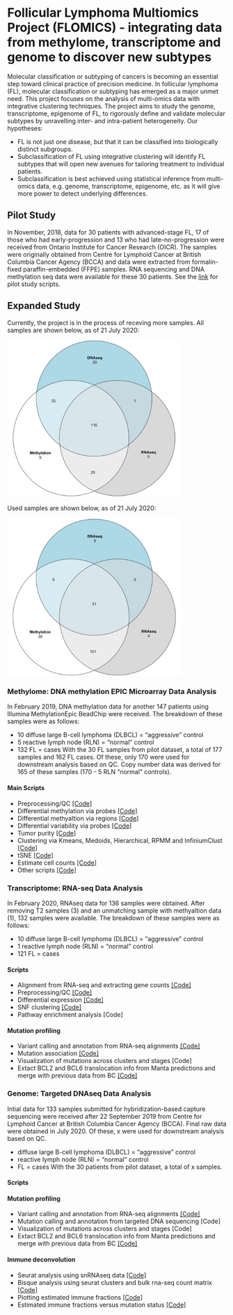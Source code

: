 # Follicular Lymphoma Multiomics Project (FLOMICS) - integrating data from methylome, transcriptome and genome to discover new subtypes 

Molecular classification or subtyping of cancers is becoming an essential step toward clinical practice of precision medicine. In follicular lymphoma (FL), molecular classification or subtyping has emerged as a major unmet need. This project focuses on the analysis of multi-omics data with integrative clustering techniques. The project aims to study the genome, transcriptome, epigenome of FL, to rigorously define and validate molecular subtypes by unravelling inter- and intra-patient heterogeneity.  Our hypotheses:

- FL is not just one disease, but that it can be classified into biologically distinct subgroups.
- Subclassification of FL using integrative clustering will identify FL subtypes that will open new avenues for tailoring treatment to individual patients.
- Subclassification is best achieved using statistical inference from multi-omics data, e.g. genome, transcriptome, epigenome, etc. as it will give more power to detect underlying differences.

## Pilot Study

In November, 2018, data for 30 patients with advanced-stage FL, 17 of those who had early-progression and 13 who had late-no-progression were received from Ontario Institute for Cancer Research (OICR).  The samples were originally obtained from Centre for Lymphoid Cancer at British Columbia Cancer Agency (BCCA) and data were extracted from formalin-fixed paraffin-embedded (FFPE) samples. RNA sequencing and DNA methylation seq data were available for these 30 patients. See the [link](https://github.com/anjalisilva/FLOMICS) for pilot study scripts. 

## Expanded Study

Currently, the project is in the process of receving more samples. All samples are shown below, as of 21 July 2020:

<img src="AllSamples_22July2020.png" alt="AllSamples_22July2020" width="400"/>

Used samples are shown below, as of 21 July 2020:

<img src="UsedSamples_22July2020.png" alt="UsedSamples_22July2020" width="400"/>


### Methylome: DNA methylation EPIC Microarray Data Analysis

In February 2019, DNA methylation data for another 147 patients using Illumina MethylationEpic BeadChip were received. The breakdown of these samples were as follows:
- 10 diffuse large B-cell lymphoma (DLBCL) = “aggressive” control
- 5 reactive lymph node (RLN) = “normal” control
- 132 FL = cases
With the 30 FL samples from pilot dataset, a total of 177 samples and 162 FL cases. Of these, only 170 were used for downstream analysis based on QC. Copy number data was derived for 165 of these samples (170 - 5 RLN “normal” controls). 

#### Main Scripts

- Preprocessing/QC [[Code]](https://github.com/kridel-lab/FLOMICS/blob/master/Code/Analysis/Methylation/1_QCRemoveSamples.R)
- Differential methylation via probes [[Code]](https://github.com/kridel-lab/FLOMICS/blob/master/Code/Analysis/Methylation/7_DifferentialMethylation.R)
- Differential methyaltion via regions [[Code]](https://github.com/kridel-lab/FLOMICS/blob/master/Code/Analysis/Methylation/9_DifferentiallyMethylatedRegions.R)
- Differential variability via probes [[Code]](https://github.com/kridel-lab/FLOMICS/blob/master/Code/Analysis/Methylation/8_DifferentialVariability.R)
- Tumor purity [[Code]](https://github.com/kridel-lab/FLOMICS/blob/master/Code/Analysis/Methylation/24_Tumor_purity_check.R)
- Clustering via Kmeans, Medoids, Hierarchical, RPMM and InfiniumClust [[Code]](https://github.com/kridel-lab/FLOMICS/blob/master/Code/Analysis/Methylation/14_Clustering_Kmeans_Medoids_Hierarchical_RPMM_InfiniumClust.R)
- tSNE [[Code]](https://github.com/kridel-lab/FLOMICS/blob/master/Code/Analysis/Methylation/13_tSNEPlot.R)
- Estimate cell counts [[Code]](https://github.com/kridel-lab/FLOMICS/blob/master/Code/Analysis/Methylation/12_EstimateCellCountsMethylation.R)
- Other scripts [[Code]](https://github.com/kridel-lab/FLOMICS/tree/master/Code/Analysis/Methylation)

### Transcriptome: RNA-seq Data Analysis

In February 2020, RNAseq data for 136 samples were obtained. After removing T2 samples (3) and an unmatching sample with methyaltion data (1), 132 samples were available.  The breakdown of these samples were as follows:
- 10 diffuse large B-cell lymphoma (DLBCL) = “aggressive” control
- 1 reactive lymph node (RLN) = “normal” control
- 121 FL = cases 

#### Scripts

- Alignment from RNA-seq and extracting gene counts [[Code]](Code/BioinformaticsProcessing/RNAseq/AlignmentGeneCounts/
)
- Preprocessing/QC [[Code]](https://github.com/kridel-lab/FLOMICS/blob/master/Code/Analysis/RNAseq/35_QCRNAseq.R)
- Differential expression [[Code]](https://github.com/kridel-lab/FLOMICS/blob/master/Code/Analysis/RNAseq/36_DifferentialExpressionRNAseq.R)
- SNF clustering [[Code]](https://github.com/kridel-lab/FLOMICS/blob/master/Code/Analysis/RNAseq/33_SNFClustering.R)
- Pathway enrichment analysis [Code]


#### Mutation profiling 

- Variant calling and annotation from RNA-seq alignments [[Code]](Code/BioinformaticsProcessing/RNAseq/VariantCalling/
)
- Mutation association [[Code]](https://github.com/kridel-lab/FLOMICS/blob/master/Code/Analysis/RNAseq/38_RNAseqToMutationCalls01.R)
- Visualization of mutations across clusters and stages [Code]
- Extact BCL2 and BCL6 translocation info from Manta predictions and merge with previous data from BC [[Code]](Code/Analysis/DNAseq/xxx_script_extract_BCL2_BCL6_translocations_from_Manta.R)


### Genome: Targeted DNAseq Data Analysis

Intial data for 133 samples submitted for hybridization-based capture sequencing were received after 22 September 2019 from Centre for Lymphoid Cancer at British Columbia Cancer Agency (BCCA). Final raw data were obtained in July 2020. Of these, x were used for downstream analysis based on QC. 
- diffuse large B-cell lymphoma (DLBCL) = “aggressive” control
- reactive lymph node (RLN) = “normal” control
- FL = cases 
With the 30 patients from pilot dataset, a total of x samples. 

#### Scripts

#### Mutation profiling 

- Variant calling and annotation from RNA-seq alignments [[Code]](Code/BioinformaticsProcessing/RNAseq/VariantCalling/
)
- Mutation calling and annotation from targeted DNA sequencing [Code]
- Visualization of mutations across clusters and stages [Code]
- Extact BCL2 and BCL6 translocation info from Manta predictions and merge with previous data from BC [[Code]](Code/Analysis/DNAseq/xxx_script_extract_BCL2_BCL6_translocations_from_Manta.R)

#### Immune deconvolution
- Seurat analysis using snRNAseq data [[Code]](Code/BioinformaticsProcessing/snRNAseq/) 
- Bisque analysis using seurat clusters and bulk rna-seq count matrix [[Code]](Code/Analysis/snRNAseq/)
- Plotting estimated immune fractions [[Code]](Code/Analysis/RNAseq/RNAseq-immune-deconvolution-bisque.R)
- Estimated immune fractions versus mutation status [[Code]](Code/Analysis/RNAseq/RNAseq-immune-deconvolution-mutation-correlation-summary-results.R)

